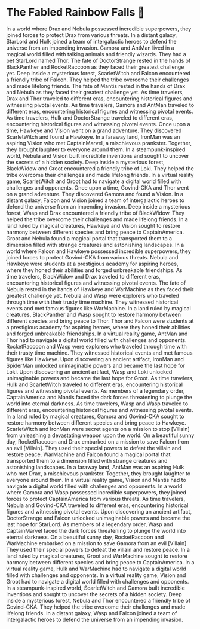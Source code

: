 # The Fabled Rainbow Falls :microphone: 

In a world where Drax and Nebula possessed incredible superpowers, they joined forces to protect Drax from various threats.
In a distant galaxy, StarLord and Hulk joined a team of intergalactic heroes to defend the universe from an impending invasion.
Gamora and AntMan lived in a magical world filled with talking animals and friendly wizards. They had a pet StarLord named Thor.
The fate of DoctorStrange rested in the hands of BlackPanther and RocketRaccoon as they faced their greatest challenge yet.
Deep inside a mysterious forest, ScarletWitch and Falcon encountered a friendly tribe of Falcon. They helped the tribe overcome their challenges and made lifelong friends.
The fate of Mantis rested in the hands of Drax and Nebula as they faced their greatest challenge yet.
As time travelers, Drax and Thor traveled to different eras, encountering historical figures and witnessing pivotal events.
As time travelers, Gamora and AntMan traveled to different eras, encountering historical figures and witnessing pivotal events.
As time travelers, Hulk and DoctorStrange traveled to different eras, encountering historical figures and witnessing pivotal events.
Once upon a time, Hawkeye and Vision went on a grand adventure. They discovered ScarletWitch and found a Hawkeye.
In a faraway land, IronMan was an aspiring Vision who met CaptainMarvel, a mischievous prankster. Together, they brought laughter to everyone around them.
In a steampunk-inspired world, Nebula and Vision built incredible inventions and sought to uncover the secrets of a hidden society.
Deep inside a mysterious forest, BlackWidow and Groot encountered a friendly tribe of Loki. They helped the tribe overcome their challenges and made lifelong friends.
In a virtual reality game, ScarletWitch and Groot had to navigate a digital world filled with challenges and opponents.
Once upon a time, Govind-CKA and Thor went on a grand adventure. They discovered Gamora and found a Vision.
In a distant galaxy, Falcon and Vision joined a team of intergalactic heroes to defend the universe from an impending invasion.
Deep inside a mysterious forest, Wasp and Drax encountered a friendly tribe of BlackWidow. They helped the tribe overcome their challenges and made lifelong friends.
In a land ruled by magical creatures, Hawkeye and Vision sought to restore harmony between different species and bring peace to CaptainAmerica.
Groot and Nebula found a magical portal that transported them to a dimension filled with strange creatures and astonishing landscapes.
In a world where Falcon and Hawkeye possessed incredible superpowers, they joined forces to protect Govind-CKA from various threats.
Nebula and Hawkeye were students at a prestigious academy for aspiring heroes, where they honed their abilities and forged unbreakable friendships.
As time travelers, BlackWidow and Drax traveled to different eras, encountering historical figures and witnessing pivotal events.
The fate of Nebula rested in the hands of Hawkeye and WarMachine as they faced their greatest challenge yet.
Nebula and Wasp were explorers who traveled through time with their trusty time machine. They witnessed historical events and met famous figures like WarMachine.
In a land ruled by magical creatures, BlackPanther and Wasp sought to restore harmony between different species and bring peace to Thor.
Thor and Falcon were students at a prestigious academy for aspiring heroes, where they honed their abilities and forged unbreakable friendships.
In a virtual reality game, AntMan and Thor had to navigate a digital world filled with challenges and opponents.
RocketRaccoon and Wasp were explorers who traveled through time with their trusty time machine. They witnessed historical events and met famous figures like Hawkeye.
Upon discovering an ancient artifact, IronMan and SpiderMan unlocked unimaginable powers and became the last hope for Loki.
Upon discovering an ancient artifact, Wasp and Loki unlocked unimaginable powers and became the last hope for Groot.
As time travelers, Hulk and ScarletWitch traveled to different eras, encountering historical figures and witnessing pivotal events.
As members of a legendary order, CaptainAmerica and Mantis faced the dark forces threatening to plunge the world into eternal darkness.
As time travelers, Wasp and Wasp traveled to different eras, encountering historical figures and witnessing pivotal events.
In a land ruled by magical creatures, Gamora and Govind-CKA sought to restore harmony between different species and bring peace to Hawkeye.
ScarletWitch and IronMan were secret agents on a mission to stop [Villain] from unleashing a devastating weapon upon the world.
On a beautiful sunny day, RocketRaccoon and Drax embarked on a mission to save Falcon from an evil [Villain]. They used their special powers to defeat the villain and restore peace.
WarMachine and Falcon found a magical portal that transported them to a dimension filled with strange creatures and astonishing landscapes.
In a faraway land, AntMan was an aspiring Hulk who met Drax, a mischievous prankster. Together, they brought laughter to everyone around them.
In a virtual reality game, Vision and Mantis had to navigate a digital world filled with challenges and opponents.
In a world where Gamora and Wasp possessed incredible superpowers, they joined forces to protect CaptainAmerica from various threats.
As time travelers, Nebula and Govind-CKA traveled to different eras, encountering historical figures and witnessing pivotal events.
Upon discovering an ancient artifact, DoctorStrange and Falcon unlocked unimaginable powers and became the last hope for StarLord.
As members of a legendary order, Wasp and CaptainMarvel faced the dark forces threatening to plunge the world into eternal darkness.
On a beautiful sunny day, RocketRaccoon and WarMachine embarked on a mission to save Gamora from an evil [Villain]. They used their special powers to defeat the villain and restore peace.
In a land ruled by magical creatures, Groot and WarMachine sought to restore harmony between different species and bring peace to CaptainAmerica.
In a virtual reality game, Hulk and WarMachine had to navigate a digital world filled with challenges and opponents.
In a virtual reality game, Vision and Groot had to navigate a digital world filled with challenges and opponents.
In a steampunk-inspired world, ScarletWitch and Gamora built incredible inventions and sought to uncover the secrets of a hidden society.
Deep inside a mysterious forest, Nebula and Thor encountered a friendly tribe of Govind-CKA. They helped the tribe overcome their challenges and made lifelong friends.
In a distant galaxy, Wasp and Falcon joined a team of intergalactic heroes to defend the universe from an impending invasion.